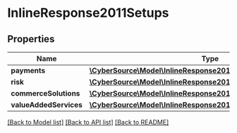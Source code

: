 # InlineResponse2011Setups

## Properties
Name | Type | Description | Notes
------------ | ------------- | ------------- | -------------
**payments** | [**\CyberSource\Model\InlineResponse2011SetupsPayments**](InlineResponse2011SetupsPayments.md) |  | [optional] 
**risk** | [**\CyberSource\Model\InlineResponse2011SetupsRisk**](InlineResponse2011SetupsRisk.md) |  | [optional] 
**commerceSolutions** | [**\CyberSource\Model\InlineResponse2011SetupsCommerceSolutions**](InlineResponse2011SetupsCommerceSolutions.md) |  | [optional] 
**valueAddedServices** | [**\CyberSource\Model\InlineResponse2011SetupsValueAddedServices**](InlineResponse2011SetupsValueAddedServices.md) |  | [optional] 

[[Back to Model list]](../README.md#documentation-for-models) [[Back to API list]](../README.md#documentation-for-api-endpoints) [[Back to README]](../README.md)


